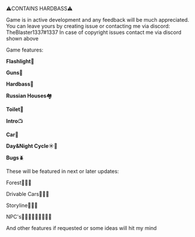⚠️CONTAINS HARDBASS⚠️

Game is in active development and any feedback will be much appreciated.
You can leave yours by creating issue or contacting me via discord: TheBlaster1337#1337
In case of copyright issues contact me via discord shown above

Game features:


**Flashlight**🔦

**Guns**🔫

**Hardbass**🤙

**Russian Houses**🏘️

**Toilet**🚽

**Intro**📺

**Car**🚗

**Day&Night Cycle**☀️🌙

**Bugs**🪲



These will be featured in next or later updates:


Forest🌲🌲🌲

Drivable Cars🚗🚗🚗

Storyline📜📜📜

NPC's👨‍👨‍👦👨‍👨‍👦👨‍👨‍👦

And other features if requested or some ideas will hit my mind
